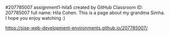 #207785007
assignment1-hila5 created by GitHub Classroom
ID: 207785007
full name: Hila Cohen.
This is a page about my grandma Simha.
I hope you enjoy watching :)

https://sise-web-development-environments.github.io/207785007/

